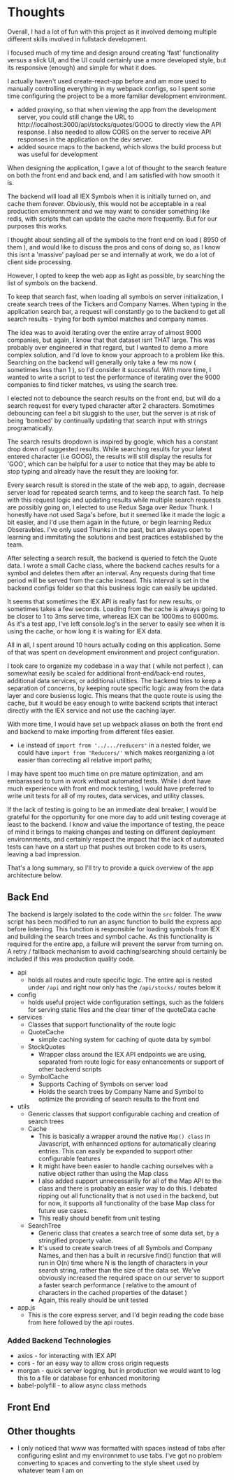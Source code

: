 # Thoughts
Overall, I had a lot  of fun with this project as it involved demoing multiple different skills involved in fullstack development.

I focused much of my time and design around creating 'fast' functionality versus a slick UI, and the UI could certainly use a more developed style, but its responsive (enough) and simple for what it does.

I actually haven't used create-react-app before and am more used to manually controlling everything in my webpack configs, so I spent some time configuring the project to be a more familiar development environment.

- added proxying, so that when viewing the app from the development server, you could still change the URL to http://localhost:3000/api/stocks/quotes/GOOG to directly view the API response. I also needed to allow CORS on the server to receive API responses in the application on the dev server.
- added source maps to the backend, which slows the build process but was useful for development

When designing the application, I gave a lot of thought to the search feature on both the front end and back end, and I am satisfied with how smooth it is. 

The backend will load all IEX Symbols when it is initially turned on, and cache them forever. Obviously, this would not be acceptable in a real production environnment and we may want to consider something like redis, with scripts that can update the cache more frequently. But for our purposes this works.

I thought about sending all of the symbols to the front end on load ( 8950 of them ), and would like to discuss the pros and cons of doing so, as I know this isnt a 'massive' payload per se and internally at work, we do a lot of client side processing. 

However, I opted to keep the web app as light as possible, by searching the list of symbols on the backend. 

To keep that search fast, when loading all symbols on server initialization, I create search trees of the Tickers and Company Names. When typing in the application search bar, a request will constantly go to the backend to get all search results - trying for both symbol matches and company names.

The idea was to avoid iterating over the entire array of almost 9000 companies, but again, I know that that dataset isnt THAT large. This was probably over engineered in that regard, but I wanted to demo a more complex solution, and I'd love to know your approach to a problem like this. Searching on the backend will generally only take a few ms now ( sometimes less than 1 ), so I'd consider it successful. With more time, I wanted to write a script to test the performance of iterating over the 9000 companies to find ticker matches, vs using the search tree.

I elected not to debounce the search results on the front end, but will do a search request for every typed character after 2 characters. Sometimes debouncing can feel a bit sluggish to the user, but the server is at risk of being 'bombed' by continually updating that search input with strings programatically.

The search results dropdown is inspired by google, which has a constant drop down of suggested results. While searching results for your latest entered character (i.e GOOG), the results will still display the results for 'GOO', which can be helpful for a user to notice that they may be able to stop typing and already have the result they are looking for.

Every search result is stored in the state of the web app, to again, decrease server load for repeated search terms, and to keep the search fast. To help with this request logic and updating results while multiple search requests are possibly going on, I elected to use Redux Saga over Redux Thunk. I honestly have not used Saga's before, but it seemed like it made the logic a bit easier, and I'd use them again in the future, or begin learning Redux Obseravbles. I've only used Thunks in the past, but am always open to learning and immitating the solutions and best practices established by the team.

After selecting a search result, the backend is queried to fetch the Quote data. I wrote a small Cache class, where the backend caches results for a symbol and deletes them after an interval. Any requests during that time period will be served from the cache instead. This interval is set in the backend configs folder so that this business logic can easily be updated.

It seems that sometimes the IEX API is really fast for new results, or sometimes takes a few seconds. Loading from the cache is always going to be closer to 1 to 3ms serve time, whereas IEX can be 1000ms to 6000ms. As it's a test app, I've left console.log's in the server to easily see when it is using the cache, or how long it is waiting for IEX  data.

All in all, I spent around 10 hours actually coding on this application. Some of that was spent on development environment and project configuration. 

I took care to organize my codebase in a way that ( while not perfect ), can somewhat easily be scaled for additional front-end/back-end routes, additional data services, or additional utilities. The backend tries to keep a separation of concerns, by keeping route specific logic away from the data layer and core busienss logic. This means that the quote route is using the cache, but it would be easy enough to write backend scripts that interact directly with the IEX service and not use the caching layer. 

With more time, I would have set up webpack aliases on both the front end and backend to make importing from different files easier.

- i.e instead of `import from '../.../reducers'` in a nested folder, we could have `import from 'Reducers/'` which makes reorganizing a lot easier than correcting all relative import paths;

I may have spent too much time on pre mature optimization, and am embarassed to turn in work without automated tests. While I dont have much experience with front end mock testing, I would have preferred to write unit tests for all of my routes, data services, and utility classes.

If the lack of testing is going to be an immediate deal breaker, I would be grateful for the opportunity for one more day to add  unit testing coverage at least to the backend. I know and value the importance of testing, the peace of mind it brings to making changes and testing on different deployment environnments, and certainly respect the impact that the lack of automated tests can have on a start up that pushes out broken code to its users, leaving a bad impression.

That's a long summary, so I'll try to provide a quick overview of the app architecture below.

## Back End

The backend is largely isolated to the code within the `src` folder. The www script has been modified to run an async function to build the express app before listening. This function is responsible for loading symbols from IEX and building the search trees and symbol cache. As this functionality is required for the entire app, a failure will prevent the server from turning on. A retry / fallback mechanism to avoid caching/searching should certainly be included if this was production quality code.

- api
    - holds all routes and route specific logic. The entire api is nested under `/api` and right now only has the `/api/stocks/` routes below it
- config
   - holds useful project wide configuration settings, such as the folders for serving static files and the clear timer of the quoteData cache
- services
    - Classes that support functionality of the route logic
    - QuoteCache
        - simple caching system for caching of quote data by symbol
    - StockQuotes
        - Wrapper class around the IEX API endpoints we are using, separated from route logic for easy enhancements or support of other backend  scripts
    - SymbolCache
        - Supports Caching of Symbols on server load
        - Holds the search trees by Company Name and Symbol to optimize the providing of search results to the front end
- utils
    - Generic classes that support configurable caching and creation of search trees
    - Cache
        - This is basically a wrapper around the native `Map() class` in Javascript, with enhannced options for automatically clearing entries. This can easily be expanded to support other configurable features
        - It might have been easier to handle caching ourselves with a native object rather than using the Map class
        - I also added support unnecessarilly for all of the Map API to the class and there is probably an easier way to do this. I debated ripping out all functionality that is not used in the backend, but for now, it supports all functionality of the base Map class for future use cases.
        - This really should benefit from unit testing
    - SearchTree
        - Generic class that creates a search tree of some data set, by a stringified property value.
        - It's used to create search trees of all Symbols and Company Names, and then has a built in recursive find() function that will run in O(n) time where N is the length of characters in your search string, rather than the size of the data set. We've obviously increased the required space on our server to support a faster search performance ( relative to the amount of characters in the cached properties of the dataset )
        - Again, this really should be unit tested
- app.js
    - This is the core express server, and I'd begin reading the code base from here followed by the api routes.

### Added Backend Technologies
- axios - for interacting with IEX API
- cors - for an easy way to allow cross origin requests
- morgan - quick server logging, but in production we would want to log this to a file or database for enhanced monitoring
- babel-polyfill - to allow async class methods

## Front End


##  Other thoughts
- I only noticed that www was formatted with spaces instead of tabs after configuring eslint and my environnmet to use tabs. I've got no problem converting to spaces and converting to the style sheet used by whatever team I am on

